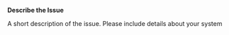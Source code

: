 **Describe the Issue**

A short description of the issue. Please include details about your system 


